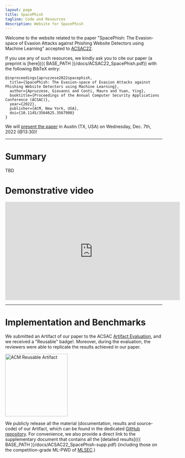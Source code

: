 ```yaml
---
layout: page
title: SpacePhish
tagline: Code and Resources
description: Website for SpacePhish
---
```



Welcome to the website related to the paper "SpacePhish: The Evasion-space of Evasion Attacks against Phishing Website Detectors using Machine Learning" accepted to [ACSAC22](https://www.acsac.org/). 

If you use any of such resources, we kindly ask you to cite our paper (a preprint is [here]({{ BASE_PATH }}/docs/ACSAC22_SpacePhish.pdf)) with the following BibTeX entry:
```
@inproceedings{apruzzese2022spacephish,
  title={SpacePhish: The Evasion-space of Evasion Attacks against Phishing Website Detectors using Machine Learning},
  author={Apruzzese, Giovanni and Conti, Mauro and Yuan, Ying},
  booktitle={Proceedings of the Annual Computer Security Applications Conference (ACSAC)},
  year={2022},
  publisher={ACM, New York, USA},
  doi={10.1145/3564625.3567980}
} 
```

We will [present the paper](https://www.openconf.org/acsac2022/modules/request.php?module=oc_program&action=program.php&p=program) in Austin (TX, USA) on Wednesday, Dec. 7th, 2022 (@13:30)! 


---

# Summary

TBD


# Demonstrative video

<iframe width="560" height="315" src="https://www.youtube.com/embed/06G24tM3SPE" title="YouTube video player" frameborder="0" allow="accelerometer; autoplay; clipboard-write; encrypted-media; gyroscope; picture-in-picture" allowfullscreen></iframe>

---

# Implementation and Benchmarks

We submitted an Artifact of our paper to the ACSAC [Artifact Evaluation](https://www.acsac.org/2022/program/artifacts/), and we received a "Reusable" badge!. Moreover, during the evaluation, the reviewers were able to replicate the results achieved in our paper. 

<a href="https://www.acm.org/publications/policies/artifact-review-badging"><img src="{{ BASE_PATH }}/assets/artifacts_evaluated_reusable.png" alt="ACM Reusable Artifact" width="200"/></a>


We publicly release all the material (documentation, results and source-code) of our Artifact, which can be found in the dedicated [GitHub repository](https://github.com/hihey54/acsac22_spacephish). For convenience, we also provide a direct link to the supplementary document that contains all the [detailed results]({{ BASE_PATH }}/docs/ACSAC22_SpacePhish-supp.pdf) (including those on the competition-grade ML-PWD of [MLSEC](https://mlsec.io/).)